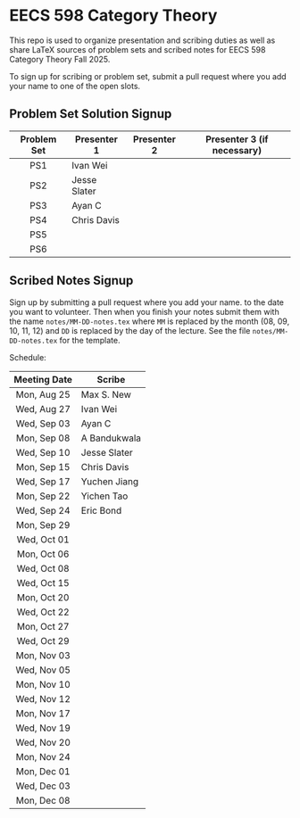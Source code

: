 # EECS 598 Category Theory

This repo is used to organize presentation and scribing duties as well
as share LaTeX sources of problem sets and scribed notes for EECS 598
Category Theory Fall 2025.

To sign up for scribing or problem set, submit a pull request where
you add your name to one of the open slots.

## Problem Set Solution Signup

| Problem Set | Presenter 1 | Presenter 2 | Presenter 3 (if necessary) |
|:-----------:|-------------|-------------|----------------------------|
| PS1         | Ivan Wei    |             |                            |
| PS2         | Jesse Slater|             |                            |
| PS3         |   Ayan C    |             |                            |
| PS4         | Chris Davis |             |                            |
| PS5         |             |             |                            |
| PS6         |             |             |                            |

## Scribed Notes Signup

Sign up by submitting a pull request where you add your name. to the
date you want to volunteer. Then when you finish your notes submit
them with the name `notes/MM-DD-notes.tex` where `MM` is replaced by
the month (08, 09, 10, 11, 12) and `DD` is replaced by the day of the
lecture. See the file `notes/MM-DD-notes.tex` for the template.

Schedule:

| Meeting Date | Scribe     |
|:------------:|------------|
| Mon, Aug 25  | Max S. New |
| Wed, Aug 27  | Ivan Wei   |
| Wed, Sep 03  |   Ayan C   |
| Mon, Sep 08  |A Bandukwala|
| Wed, Sep 10  |Jesse Slater|
| Mon, Sep 15  |Chris Davis |
| Wed, Sep 17  |Yuchen Jiang|
| Mon, Sep 22  | Yichen Tao |
| Wed, Sep 24  | Eric Bond  |
| Mon, Sep 29  |            |
| Wed, Oct 01  |            |
| Mon, Oct 06  |            |
| Wed, Oct 08  |            |
| Wed, Oct 15  |            |
| Mon, Oct 20  |            |
| Wed, Oct 22  |            |
| Mon, Oct 27  |            |
| Wed, Oct 29  |            |
| Mon, Nov 03  |            |
| Wed, Nov 05  |            |
| Mon, Nov 10  |            |
| Wed, Nov 12  |            |
| Mon, Nov 17  |            |
| Wed, Nov 19  |            |
| Wed, Nov 20  |            |
| Mon, Nov 24  |            |
| Mon, Dec 01  |            |
| Wed, Dec 03  |            |
| Mon, Dec 08  |            |

